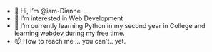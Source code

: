- 👋 Hi, I’m @iam-Dianne
- 👀 I’m interested in Web Development
- 🌱 I’m currently learning Python in my second year in College and learning webdev during my free time.
- 📫 How to reach me ... you can't.. yet.

<!---
iam-Dianne/iam-Dianne is a ✨ special ✨ repository because its `README.md` (this file) appears on your GitHub profile.
You can click the Preview link to take a look at your changes.
--->
